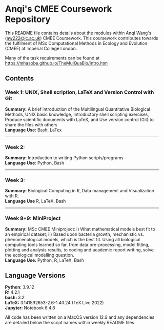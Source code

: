 # Anqi's CMEE Coursework Repository
This README file contains details about the modules within Anqi Wang's (aw222@ic.ac.uk) CMEE Coursework. This coursework contributes towards the fulfilment of MSc Computational Methods in Ecology and Evolution (CMEE) at Imperial College London. <br />

Many of the task requirements can be found at https://mhasoba.github.io/TheMulQuaBio/intro.htm


## Contents
### Week 1: UNIX, Shell scription, LaTeX and Version Control with Git
**Summary:** A brief introduction of the Multilingual Quantitative Biological Methods, UNIX basic knowledge, Introductory shell scripting exercises, Produce scientific documents with LaTeX, and Use version control (Git) to share the files with others<br />
**Language Use:** Bash, LaTex

---

### Week 2: 
**Summary:** Introduction to writing Python scripts/programs<br />
**Language Use:** Python, Bash

---

### Week 3:
**Summary:** Biological Computing in R, Data management and Visualization with R.<br />
**Language Use** R, LaTeX, Bash

---

### Week 8+9: MiniProject
**Summary:** MSc CMEE Miniproject: i) What mathematical models best fit to an empirical dataset; ii) Based upon bacteria growth, mechanistic vs. phenomenological models, which is the best fit. Using all biological computing tools learned so far, from data pre-processing, model fitting, plotting and analysis results, to coding and academic report writing, solve the ecological modelling question.<br />
**Language Use:** Python, R, LaTeX, Bash

## Language Versions
**Python:** 3.9.12 <br />
**R:** 4.2.1 <br />
**bash:** 3.2 <br />
**LaTeX:** 3.141592653-2.6-1.40.24 (TeX Live 2022) <br />
**Jupyter:** Notebook 6.4.8 <br />

All code has been written on a MacOS version 12.6 and any dependencies are detailed below the script names within weekly README files

